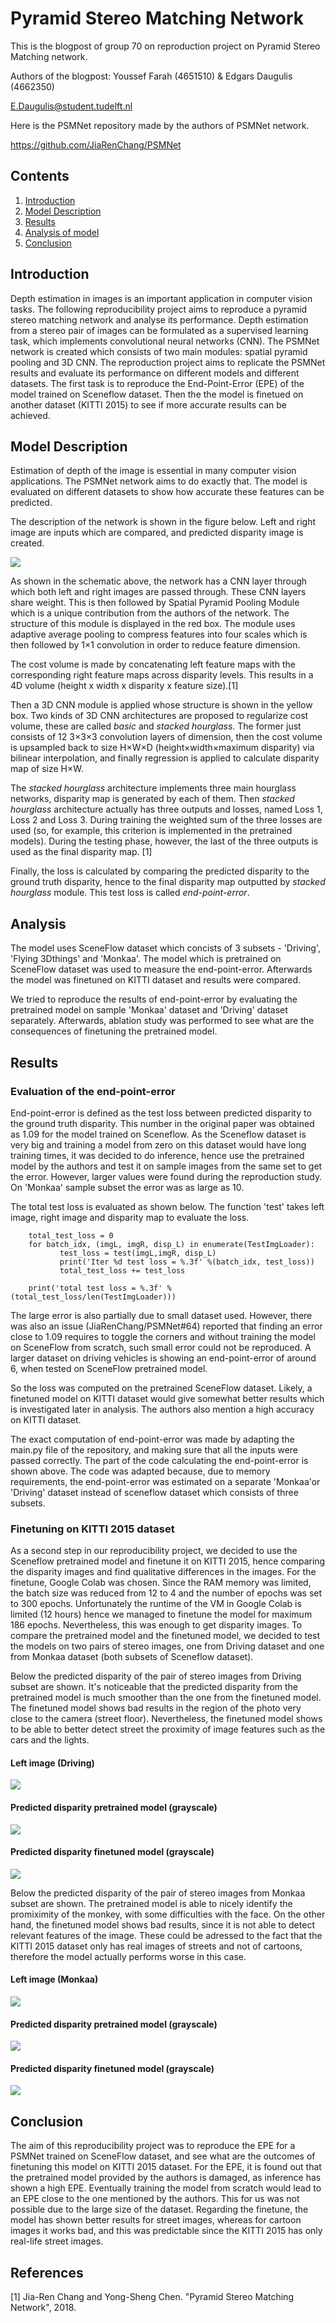 
# Pyramid Stereo Matching Network

This is the blogpost of group 70 on reproduction project on Pyramid Stereo Matching network.

Authors of the blogpost:
Youssef Farah (4651510) & Edgars Daugulis (4662350)

E.Daugulis@student.tudelft.nl

Here is the PSMNet repository made by the authors of PSMNet network.

https://github.com/JiaRenChang/PSMNet

## Contents

1. [Introduction](#introduction)
2. [Model Description](#model)
3. [Results](#results)
4. [Analysis of model](#analysis)
5. [Conclusion](#conclusion)

## Introduction

Depth estimation in images is an important application in computer vision tasks. The following reproducibility project aims to reproduce a pyramid stereo matching network and analyse its performance. Depth estimation from a stereo pair of images can be formulated as a supervised learning task, which implements convolutional neural networks (CNN). The PSMNet network is created which consists of two main modules: spatial pyramid pooling and 3D CNN. The reproduction project aims to replicate the PSMNet results and evaluate its performance on different models and different datasets. The first task is to reproduce the End-Point-Error (EPE) of the model trained on Sceneflow dataset. Then the the model is finetued on another dataset (KITTI 2015) to see if more accurate results can be achieved.




## Model Description
Estimation of depth of the image is essential in many computer vision applications. The PSMNet network aims to do exactly that. The model is evaluated on different
datasets to show how accurate these features can be predicted.

The description of the network is shown in the figure below.
Left and right image are inputs which are compared, and predicted disparity image is created.

<img align="center" src="https://user-images.githubusercontent.com/11732099/43501836-1d32897c-958a-11e8-8083-ad41ec26be17.jpg">

As shown in the schematic above, the network has a CNN layer through which both left and right images are passed through. These CNN layers share weight. This is then followed by Spatial Pyramid Pooling Module which is a unique contribution from the authors of the network. The structure of this module is displayed in the red box. The module uses adaptive average pooling to compress features into four scales which is then followed by 1×1 convolution in order to reduce feature dimension.

The cost volume is made by concatenating left feature maps with the corresponding right feature maps across disparity levels. This results in a 4D volume (height x width
x disparity x feature size).[1]

Then a 3D CNN module is applied whose structure is shown in the yellow box. Two kinds of 3D CNN architectures are proposed to regularize cost volume, these are called *basic* and *stacked hourglass*. The former just consists of 12 3×3×3 convolution layers of dimension, then the cost volume is upsampled back to
size H×W×D (height×width×maximum disparity) via bilinear interpolation, and finally regression is applied to calculate disparity map of size H×W.

The *stacked hourglass* architecture implements three main hourglass networks, disparity map is generated by each of them. Then *stacked hourglass* architecture actually has three outputs and losses, named Loss 1, Loss 2 and Loss 3. During training the weighted sum of the three losses are used (so, for example, this criterion is implemented in the pretrained models). During the testing phase, however, the last of the three outputs is used as the final disparity map. [1]

Finally, the loss is calculated by comparing the predicted disparity to the ground truth disparity, hence to the final disparity map outputted by *stacked hourglass* module. This test loss is called *end-point-error*.

## Analysis

The model uses SceneFlow dataset which concists of 3 subsets - 'Driving', 'Flying 3Dthings' and 'Monkaa'. The model which is pretrained on SceneFlow dataset was used to measure the end-point-error. Afterwards the model was finetuned on KITTI dataset and results were compared.

We tried to reproduce the results of end-point-error by evaluating the pretrained model on sample 'Monkaa' dataset and 'Driving' dataset separately. Afterwards, ablation study was performed to see what are the consequences of finetuning the pretrained model. 


## Results


### Evaluation of the end-point-error

End-point-error is defined as the test loss between predicted disparity to the ground truth disparity. This number in the original paper was obtained as 1.09 for the model trained on Sceneflow. As the Sceneflow dataset is very big and training a model from zero on this dataset would have long training times, it was decided to do inference, hence use the pretrained model by the authors and test it on sample images from the same set to get the error. However, larger values were found during the reproduction study. On 'Monkaa' sample subset the error was as large as 10.

The total test loss is evaluated as shown below. The function 'test' takes left image, right image and disparity map to evaluate the loss.
```
	total_test_loss = 0
	for batch_idx, (imgL, imgR, disp_L) in enumerate(TestImgLoader):
	       test_loss = test(imgL,imgR, disp_L)
	       print('Iter %d test loss = %.3f' %(batch_idx, test_loss))
	       total_test_loss += test_loss

	print('total test loss = %.3f' %(total_test_loss/len(TestImgLoader)))
```

The large error is also partially due to small dataset used. However, there was also an issue (JiaRenChang/PSMNet#64) reported that finding an error close to 1.09 requires to toggle the corners and without training the model on SceneFlow from scratch, such small error could not be reproduced. A larger dataset on driving vehicles is showing an end-point-error of around 6, when tested on SceneFlow pretrained model.

So the loss was computed on the pretrained SceneFlow dataset. Likely, a finetuned model on KITTI dataset would give somewhat better results which is investigated later in analysis. The authors also mention a high accuracy on KITTI dataset. 

The exact computation of end-point-error was made by adapting the main.py file of the repository, and making sure that all the inputs were passed correctly. The part of the code calculating the end-point-error is shown above. The code was adapted because, due to memory requirements, the end-point-error was estimated on a separate 'Monkaa'or 'Driving' dataset instead of sceneflow dataset which consists
of three subsets.






### Finetuning on KITTI 2015 dataset
As a second step in our reproducibility project, we decided to use the Sceneflow pretrained model and finetune it on KITTI 2015, hence comparing the disparity images and find qualitative differences in the images. For the finetune, Google Colab was chosen. Since the RAM memory was limited, the batch size was reduced from 12 to 4 and the number of epochs was set to 300 epochs. Unfortunately the runtime of the VM in Google Colab is limited (12 hours) hence we managed to finetune the model for maximum 186 epochs. Nevertheless, this was enough to get disparity images.
To compare the pretrained model and the finetuned model, we decided to test the models on two pairs of stereo images, one from Driving dataset and one from Monkaa dataset (both subsets of Sceneflow dataset). 

Below the predicted disparity of the pair of stereo images from Driving subset are shown. It's noticeable that the predicted disparity from the pretrained model is much smoother than the one from the finetuned model. The finetuned model shows bad results in the region of the photo very close to the camera (street floor). Nevertheless, the finetuned model shows to be able to better detect street the proximity of image features such as the cars and the lights. 

#### Left image (Driving)
<img align="center" src="0401.png">

#### Predicted disparity pretrained model (grayscale)
<img align="center" src="0401_s.png">

#### Predicted disparity finetuned model (grayscale)
<img align="center" src="0401_finetune.png"> 

Below the predicted disparity of the pair of stereo images from Monkaa subset are shown. The pretrained model is able to nicely identify the promiximity of the monkey, with some difficulties with the face. On the other hand, the finetuned model shows bad results, since it is not able to detect relevant features of the image. These could be adressed to the fact that the KITTI 2015 dataset only has real images of streets and not of cartoons, therefore the model actually performs worse in this case. 

#### Left image (Monkaa)
<img align="center" src="0048.png" >

#### Predicted disparity pretrained model (grayscale)
<img align="center" src="0048_s.png" >

#### Predicted disparity finetuned model (grayscale)
<img align="center" src="0048_finetune.png" > 


## Conclusion

The aim of this reproducibility project was to reproduce the EPE for a PSMNet trained on SceneFlow dataset, and see what are the outcomes of finetuning this model on KITTI 2015 dataset.
For the EPE, it is found out that the pretrained model provided by the authors is damaged, as inference has shown a high EPE. Eventually training the model from scratch would lead to an EPE close to the one mentioned by the authors. This for us was not possible due to the large size of the dataset.
Regarding the finetune, the model has shown better results for street images, whereas for cartoon images it works bad, and this was predictable since the KITTI 2015 has only real-life street images.


## References
[1] Jia-Ren Chang and Yong-Sheng Chen. "Pyramid Stereo Matching Network", 2018.
